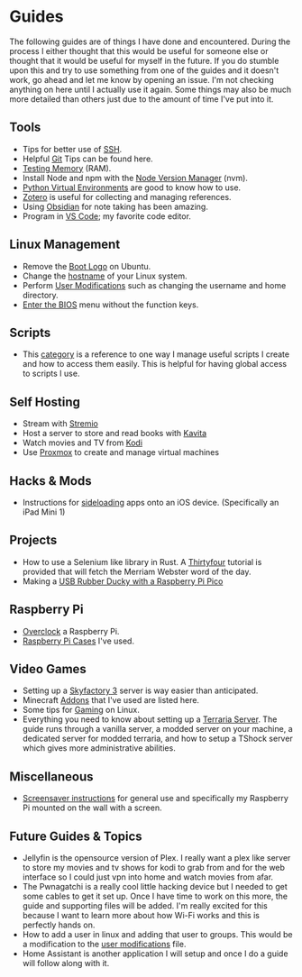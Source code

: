 # Guides

The following guides are of things I have done and encountered. During the process I either thought that this would be useful for someone else or thought that it would be useful for myself in the future. If you do stumble upon this and try to use something from one of the guides and it doesn't work, go ahead and let me know by opening an issue. I'm not checking anything on here until I actually use it again. Some things may also be much more detailed than others just due to the amount of time I've put into it.

## Tools
- Tips for better use of [SSH](./tools/ssh.md).
- Helpful [Git](./tools/git.md) Tips can be found here.
- [Testing Memory](./tools/memtester.md) (RAM).
- Install Node and npm with the [Node Version Manager](./tools/install_node_ubuntu.md) (nvm).
- [Python Virtual Environments](./tools/python_venv.md) are good to know how to use.
- [Zotero](./tools/zotero.md) is useful for collecting and managing references.
- Using [Obsidian](./tools/obsidian.md) for note taking has been amazing.
- Program in [VS Code](./tools/vscode); my favorite code editor.

## Linux Management
- Remove the [Boot Logo](./linux_management/rm_boot_logo.md) on Ubuntu.
- Change the [hostname](./linux_management/hostname.md) of your Linux system.
- Perform [User Modifications](./linux_management/linux_user_mods.md) such as changing the username and home directory.
- [Enter the BIOS](./linux_management/enter_bios.md) menu without the function keys.

## Scripts
- This [category](./scripts/scripts.md) is a reference to one way I manage useful scripts I create and how to access them easily. This is helpful for having global access to scripts I use.

## Self Hosting
- Stream with [Stremio](./self_hosting/stremio.md)
- Host a server to store and read books with [Kavita](./self_hosting/kavita.md)
- Watch movies and TV from [Kodi](./self_hosting/kodi.md)
- Use [Proxmox](./self_hosting/proxmox.md) to create and manage virtual machines

## Hacks & Mods
- Instructions for [sideloading](./hacks_and_mods/ios_sideloading.md) apps onto an iOS device. (Specifically an iPad Mini 1)

## Projects
- How to use a Selenium like library in Rust. A [Thirtyfour](./projects/thirtyfour.md) tutorial is provided that will fetch the Merriam Webster word of the day.
- Making a [USB Rubber Ducky with a Raspberry Pi Pico](./projects/pico-ducky/pico-ducky.md)

## Raspberry Pi
- [Overclock](./raspberry_pi/rpi_overclocking.md) a Raspberry Pi.
- [Raspberry Pi Cases](./raspberry_pi/rpi_cases.md) I've used.

## Video Games
- Setting up a [Skyfactory 3](./video_games/skyfactory3.md) server is way easier than anticipated.
- Minecraft [Addons](./video_games/minecraft_addons.md) that I've used are listed here.
- Some tips for [Gaming](./video_games/gaming_on_linux.md) on Linux.
- Everything you need to know about setting up a [Terraria Server](./video_games/terraria.md). The guide runs through a vanilla server, a modded server on your machine, a dedicated server for modded terraria, and how to setup a TShock server which gives more administrative abilities.

## Miscellaneous
- [Screensaver instructions](./miscellaneous/screensaver.md) for general use and specifically my Raspberry Pi mounted on the wall with a screen.

## Future Guides & Topics
- Jellyfin is the opensource version of Plex. I really want a plex like server to store my movies and tv shows for kodi to grab from and for the web interface so I could just vpn into home and watch movies from afar.
- The Pwnagatchi is a really cool little hacking device but I needed to get some cables to get it set up. Once I have time to work on this more, the guide and supporting files will be added. I'm really excited for this because I want to learn more about how Wi-Fi works and this is perfectly hands on.
- How to add a user in linux and adding that user to groups. This would be a modification to the [user modifications](./linux_management/linux_user_mods.md) file.
- Home Assistant is another application I will setup and once I do a guide will follow along with it.
